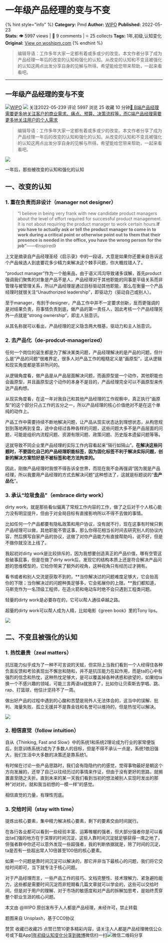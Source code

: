 # 一年级产品经理的变与不变
{% hint style="info" %}
**Category:** Pmd
**Author:** [WIPO](https://www.woshipm.com/u/735660)
**Published:** 2022-05-23  
**Stats:** 👁️ 5997 views | 💬 9 comments | ⭐ 25 collects
**Tags:** 1年,初级,认知变化
**Original:** [View on woshipm.com](https://www.woshipm.com/pmd/5450355.html)
{% endhint %}
> 编辑导语：工作多年大家一定都有着或多或少的改变。本文作者分享了成为产品经理一年后的改变的认知和强化的认知。从改变的认知和不变且被强化的认知这两点出发分享自身的见解与所得。希望能给您带来帮助，一起来看看吧。

---

## 一年级产品经理的变与不变

[![](https://image.woshipm.com/wp-files/2021/01/E5yxx9pVyhnFFuQ4jvaZ.jpg!/both/72x72)](https://www.woshipm.com/u/735660)[WIPO](https://www.woshipm.com/u/735660) ![](https://static.woshipm.com/tag/1101_1@2x.png) 关注2022-05-239 评论 5997 浏览 25 收藏 10 分钟[🔗 B端产品经理需要更多地关注客户的商业需求、痛点、预算、决策流程等，而C端产品经理需要更多地关注用户的个人需求](https://ke.qidianla.com/courses/bcpm)

> 编辑导语：工作多年大家一定都有着或多或少的改变。本文作者分享了成为产品经理一年后的改变的认知和强化的认知。从改变的认知和不变且被强化的认知这两点出发分享自身的见解与所得。希望能给您带来帮助，一起来看看吧。

![](https://image.yunyingpai.com/wp/2022/05/q6BI1TSmbf2W3UuyMrpr.png)

一年后，那些被改变的认知和强化的认知

## 一、改变的认知

### 1\. 重在负责而非设计（manager not designer）

> “I believe in being very frank with new candidate product managers about the level of effort required for successful product management. It is not about requiring the product manager to work certain hours.**If you have to actually ask or tell the product manager to come in to work during a critical point or otherwise point out to them that their presence is needed in the office, you have the wrong person** **for the job”**——《Inspired》

上文是摘录自产品经理圣经《启示录》中的一段话，大意是如果你还要亲自告诉这个产品候选人到底要花多少精力来解决这个棘手问题，你大概找错人了。

“product manager”作为一个舶来品，由于语义鸿沟导致诸多误解，首先product强调我们聚焦的对象是产品不是人，产品经理对于其他职能的同事是平级关系而非管理与被管理关系，所以产品经理是通过目标驱动其他职能，那么在衡量一个产品经理时就很关注“Unauthorized leadership”，即驱动力（驱动自己或别人）。

至于manager，有别于designer，产品工作中并不一定要求创新，反而更强调的是对结果负责，将事情负责到底，做产品的第一责任人，因此考核一个产品经理另外一点就是“strong ownership”，即主人翁意识。

从其名称就可以看出，产品经理的定义隐含两大根基，驱动力和主人翁意识。

### 2\. 去产品化（de-prodcut-managerized）

任何一个岗位的诞生都是为了解决某类问题，产品经理解决的是产品的问题，但什么是“产品的问题”很难界定，很多人对产品工作的粗糙定义是“画原型”，这从逻辑和现实角度都是答非所问的。

从逻辑角度看，做产品是从产品层面解决问题，而画原型是一个动作，其他职能也会画原型，并且画原型这个动作的本身不是目的，产品经理完全可以不画原型来传达产品构想。

从现实角度看，在这一年对我自己和其他产品经理的工作观察中，真正执行“画原型”的这个部分只占工作的五分之一，所以产品经理的核心价值绝对不是在这个单纯的动作上。

产品工作中需要持续不断地解决问题，让产品从现实状态达到理想状态，从构思规划到落地再到复盘，途中会经过各种各样的问题，这些问题大多不是产品层面的问题，可能是组织内流程问题、资源有限问题、政策问题、历史版本遗留问题等等。

这就导致不同企业里产品经理的实际工作内容看起来“隔行如隔山”。**在解决这些问题时，不要固化自己的产品经理职能标签，因为固化标签不利于解决实际问题，创新的解决方案恰好是不被标签和老方法拘束的。**

因此，刚做产品经理时我恨不得告诉全世界，而现在我不会再强调“因为我是产品经理，所以我要用产品经理的方式去解决问题”这种想法了，这就是标题说的“**去产品化**”。

### 3\. 承认“垃圾食品”（embrace dirty work）

dirty work，就是那些看似偏离了常规工作内容的工作，做了之后对于个人核心能力没有明显提升，但由于对全局目标有直接影响所以不得不去做的事情。

比如任何一个产品都要有隐私政策和用户协议，没有就不行，现在这事有时候只剩产品经理可以做，其他职能不管这事，那么你得花相当长时间去研究别人的协议内容，然后撰写自家产品的协议，这做了对你产品能力有直接帮助吗，说不好，但是不做你就没法上线了。

我起初对dirty work是比较排斥的，因为我想要创造真正的产品价值，哪有空管这些破事屁事，但是在做了dirty work后，发现它的结构本质上还是符合解决产品问题的思维模型的，它给你带来了额外的视角，这种视角只有经历过才拥有。

看书或者和别人交流是获取不到的，**当你解决过的问题难度足够大，它会抬高你的下限；当你解决过的问题种类足够多，它会拓展你的上限。**我们都知道，马斯克作为一名顶级工程师，在造火箭和电动车时绝不会只遇到工程类问题。

轻量的dirty work是必要存在的，它可以帮人通往卓越之路。

超量的dirty work可以帮人成为人精，比如电影《green book》里的Tony lips。

![](https://image.yunyingpai.com/wp/2022/05/TSNqvsbIjX9uxiiAKXpU.png)

## 二、不变且被强化的认知

### 1\. 热忱最贵（zeal matters）

抗压能力似乎成为了一种不可言说的天赋，但实际上当我们看到一个人经得住各种负面反馈和考验表现出不懈怠和随和，并不是抗压能力在起作用，而是ta的心中有强烈的信念和热忱，这种热忱足够大，是可以覆盖掉各种诱惑和欲望的，如果给ta换一个不感兴趣的领域，可能三言两语ta就放弃了，比如你让贝索斯去学唱、跳、rap、打篮球，他估计坚持不了一周。

做出好产品的过程中遇到的心酸和苦楚是局外人无法体会的，这当中的误解、批判、海量失败、孤立无援并不是靠金钱和名誉可以维持的，但是热忱可以解决。

![](https://image.yunyingpai.com/wp/2022/05/jHxy1SiIPDz8hIUPOTTr.png)

### 2\. 相信直觉（follow intuition）

自从《Thinking, Fast and Slow》中的系统1和系统2理论成为行业的家常便饭后，刻意训练系统2成为了多数人的目标，但是不得不承认一点是，系统1依旧强大，我们生活中大多数的决策还是靠系统1。

有时候在讨论一些产品思路时，我们会有隐隐约约的感觉，觉得事物最好是朝这个方向发展的，还举了自己以往经历过的事情来作证，但由于没有更好的思路，就搁置直至随之夭折。直到未来的某一天我们看到当初的想法被别人实现时发出的那种“对对对，就和我当初想的一模一样”的感觉。

相信直觉的力量，有理性兜底。

### 3\. 交给时间（stay with time）

提炼出核心要素，集中精力解决核心要素，剩下的要素交由时间就行。

在各行各业都可以看到一些经验丰富、运筹帷幄的强者，但大部分强者你是可以看出ta们强的地方在于深厚的时间沉淀，这些人靠时间沉淀就足够获得一席之地了，但强者群中你还可以意外发现一些超强者，我的判断依据就是，除了时间的沉淀，ta是否有一些超出常人10倍甚至100倍的核心要素。

如果一个问题是靠时间沉淀可以解决的，那它并非当下最核心的问题，我们将它交给时间即可，当下就专注于核心问题。

对于产品经理而言，一些产品工作的技巧、文档完整性、技术理解力、紧急避险能力，这些都是需要时间沉淀而非短期看几篇文章就可以学会的，这些可以交给时间，但是对于用户的理解、对于市场的敏感度和对产品的拆解加思考，是始终贯穿整个职业生涯的核心问题。

本文由 @WIPO 原创发布于人人都是产品经理，未经许可，禁止转载

题图来自 Unsplash，基于CC0协议

赞赏 收藏已收藏25 点赞已赞10更多精彩内容，请关注人人都是产品经理微信公众号或下载App[1年](https://www.woshipm.com/tag/1%e5%b9%b4)[初级](https://www.woshipm.com/tag/%e5%88%9d%e7%ba%a7)[认知变化](https://www.woshipm.com/tag/%e8%ae%a4%e7%9f%a5%e5%8f%98%e5%8c%96)[分享到微博](https://service.weibo.com/share/share.php?appkey=2775287854&title=一年级产品经理的变与不变&url=https://www.woshipm.com/pmd/5450355.html&pic=https://image.yunyingpai.com/wp/2022/05/q6BI1TSmbf2W3UuyMrpr.png)微信扫一扫![微信二维码](https://api.pwmqr.com/qrcode/create/?url=https://www.woshipm.com/pmd/5450355.html)分享